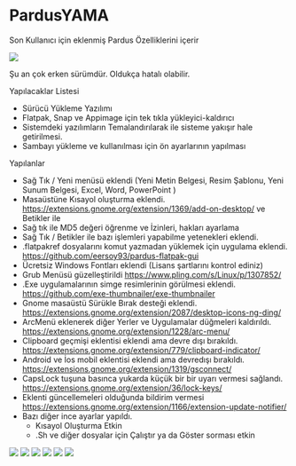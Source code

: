 # PardusYAMA
Son Kullanıcı için eklenmiş Pardus Özelliklerini içerir

![](https://forum.pardus.org.tr/uploads/default/original/2X/a/a45430a672e21f0cb3be202fc6439b4bfd31d6c3.png)

Şu an çok erken sürümdür. Oldukça hatalı olabilir.


Yapılacaklar Listesi
- Sürücü Yükleme Yazılımı
- Flatpak, Snap ve Appimage için tek tıkla yükleyici-kaldırıcı
- Sistemdeki yazılımların Temalandırılarak ile sisteme yakışır hale getirilmesi.
- Sambayı yükleme ve kullanılması için ön ayarlarının yapılması



Yapılanlar
- Sağ Tık / Yeni menüsü eklendi (Yeni Metin Belgesi, Resim Şablonu, Yeni Sunum Belgesi, Excel, Word, PowerPoint )
- Masaüstüne Kısayol oluşturma eklendi. https://extensions.gnome.org/extension/1369/add-on-desktop/ ve Betikler ile
- Sağ tık ile MD5 değeri öğrenme ve İzinleri, hakları ayarlama
- Sağ Tık / Betikler ile bazı işlemleri yapabilme yetenekleri eklendi.
- .flatpakref dosyalarını komut yazmadan yüklemek için uygulama eklendi. https://github.com/eersoy93/pardus-flatpak-gui
- Ücretsiz Windows Fontları eklendi (Lisans şartlarını kontrol ediniz)
- Grub Menüsü güzelleştirildi https://www.pling.com/s/Linux/p/1307852/
- .Exe uygulamalarının simge resimlerinin görülmesi eklendi. https://github.com/exe-thumbnailer/exe-thumbnailer
- Gnome masaüstü Sürükle Bırak desteği eklendi. https://extensions.gnome.org/extension/2087/desktop-icons-ng-ding/
- ArcMenü eklenerek diğer Yerler ve Uygulamalar düğmeleri kaldırıldı. https://extensions.gnome.org/extension/1228/arc-menu/
- Clipboard geçmişi eklentisi eklendi ama devre dışı bırakıldı. https://extensions.gnome.org/extension/779/clipboard-indicator/
- Android ve İos mobil eklentisi eklendi ama devredışı bırakıldı. https://extensions.gnome.org/extension/1319/gsconnect/
- CapsLock tuşuna basınca yukarda küçük bir bir uyarı vermesi sağlandı. https://extensions.gnome.org/extension/36/lock-keys/
- Eklenti güncellemeleri olduğunda bildirim vermesi https://extensions.gnome.org/extension/1166/extension-update-notifier/ 
- Bazı diğer ince ayarlar yapıldı.
   - Kısayol Oluşturma Etkin
   - .Sh ve diğer dosyalar için Çalıştır ya da Göster sorması etkin


![](https://forum.pardus.org.tr/uploads/default/optimized/2X/6/6656bd35a073b223f906ff38eabaa40d22bc4165_2_517x281.png)
![](https://forum.pardus.org.tr/uploads/default/optimized/2X/d/d16e01d25fcf440dc61d5a33c907047c1d88581a_2_517x290.png)
![](https://forum.pardus.org.tr/uploads/default/original/2X/1/1f01083589ceb6ef752743591900a532b958f8fb.png)
![](https://forum.pardus.org.tr/uploads/default/original/2X/a/a0210923021d13be3bfc15e26ef69db647dba56a.png)
![](https://forum.pardus.org.tr/uploads/default/optimized/2X/6/62175cd6198c357a5ce3ddce0ad6cbff0c94435d_2_690x401.png)
![](https://forum.pardus.org.tr/uploads/default/optimized/2X/0/0ee53bedd9ecca5c4a0a7c00e4f53a0bbd3b0757_2_690x451.png)
 

